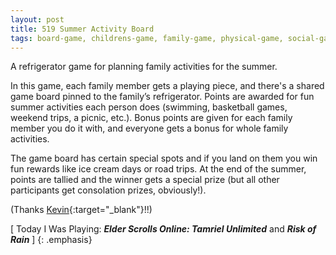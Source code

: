 ```yaml
---
layout: post
title: 519 Summer Activity Board
tags: board-game, childrens-game, family-game, physical-game, social-game
---
```

A refrigerator game for planning family activities for the summer.

In this game, each family member gets a playing piece, and there's a shared game board pinned to the family’s refrigerator.  Points are awarded for fun summer activities each person does (swimming, basketball games, weekend trips, a picnic, etc.).  Bonus points are given for each family member you do it with, and everyone gets a bonus for whole family activities.

The game board has certain special spots and if you land on them you win fun rewards like ice cream days or road trips.  At the end of the summer, points are tallied and the winner gets a special prize (but all other participants get consolation prizes, obviously!).

(Thanks [Kevin](http://kevinmcgillivray.net){:target="_blank"}!!)

[ Today I Was Playing: ***Elder Scrolls Online: Tamriel Unlimited*** and ***Risk of Rain*** ]
{: .emphasis}